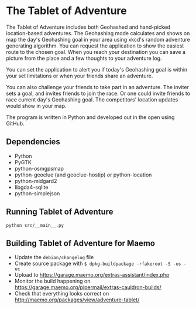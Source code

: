 The Tablet of Adventure
=======================

The Tablet of Adventure includes both Geohashed and hand-picked location-based adventures. The Geohashing mode calculates and shows on map the day's Geohashing goal in your area using xkcd's random adventure generating algorithm. You can request the application to show the easiest route to the chosen goal. When you reach your destination you can save a picture from the place and a few thoughts to your adventure log.

You can set the application to alert you if today's Geohashing goal is within your set limitations or when your friends share an adventure.

You can also challenge your friends to take part in an adventure. The inviter sets a goal, and invites friends to join the race. Or one could invite friends to race current day's Geohashing goal. The competitors' location updates would show in your map.

The program is written in Python and developed out in the open using GitHub.

Dependencies
------------

* Python
* PyGTK
* python-osmgpsmap
* python-geoclue (and geoclue-hostip) _or_ python-location
* python-midgard2
* libgda4-sqlite
* python-simplejson

Running Tablet of Adventure
---------------------------

    python src/__main__.py

Building Tablet of Adventure for Maemo
--------------------------------------

* Update the `debian/changelog` file
* Create source package with `$ dpkg-buildpackage -rfakeroot -S -us -uc`
* Upload to <https://garage.maemo.org/extras-assistant/index.php>
* Monitor the build happening on <https://garage.maemo.org/pipermail/extras-cauldron-builds/>
* Check that everything looks correct on <http://maemo.org/packages/view/adventure-tablet/>
